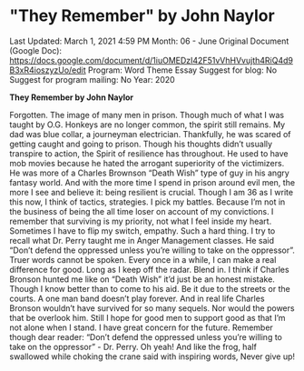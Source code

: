 # "They Remember" by John Naylor

Last Updated: March 1, 2021 4:59 PM
Month: 06 - June
Original Document (Google Doc): https://docs.google.com/document/d/1iuOMEDzI42F51vVhHVvujth4RiQ4d9B3xR4ioszyzUo/edit
Program: Word Theme Essay
Suggest for blog: No
Suggest for program mailing: No
Year: 2020

**They Remember by John Naylor**

Forgotten. The image of many men in prison. Though much of what I was taught by O.G. Honkeys are no longer common, the spirit still remains. My dad was blue collar, a journeyman electrician. Thankfully, he was scared of getting caught and going to prison. Though his thoughts didn’t usually transpire to action, the Spirit of resilience has throughout. He used to have mob movies because he hated the arrogant superiority of the victimizers. He was more of a Charles Brownson “Death Wish” type of guy in his angry fantasy world. And with the more time I spend in prison around evil men, the more I see and believe it: being resilient is crucial. Though I am 36 as I write this now, I think of tactics, strategies. I pick my battles. Because I’m not in the business of being the all time loser on account of my convictions. I remember that surviving is my priority, not what I feel inside my heart. Sometimes I have to flip my switch, empathy. Such a hard thing. I try to recall what Dr. Perry taught me in Anger Management classes. He said “Don’t defend the oppressed unless you’re willing to take on the oppressor”. Truer words cannot be spoken. Every once in a while, I can make a real difference for good. Long as I keep off the radar. Blend in. I think if Charles Bronson hunted me like on “Death Wish” it’d just be an honest mistake. Though I know better than to come to his aid. Be it due to the streets or the courts. A one man band doesn’t play forever. And in real life Charles Bronson wouldn’t have survived for so many sequels. Nor would the powers that be overlook him. Still I hope for good men to support good as that I’m not alone when I stand. I have great concern for the future. Remember though dear reader: “Don’t defend the oppressed unless you’re willing to take on the oppressor” - Dr. Perry. Oh yeah! And like the frog, half swallowed while choking the crane said with inspiring words, Never give up!